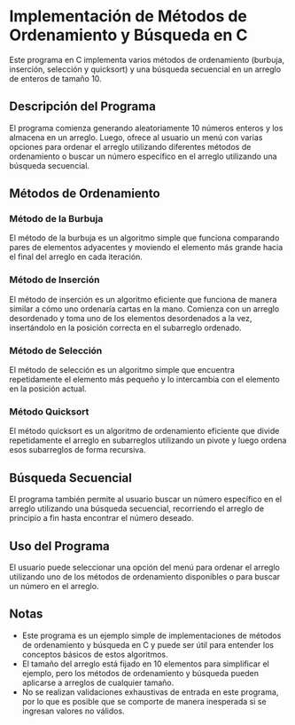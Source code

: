 # Implementación de Métodos de Ordenamiento y Búsqueda en C

Este programa en C implementa varios métodos de ordenamiento (burbuja, inserción, selección y quicksort) y una búsqueda secuencial en un arreglo de enteros de tamaño 10.

## Descripción del Programa

El programa comienza generando aleatoriamente 10 números enteros y los almacena en un arreglo. Luego, ofrece al usuario un menú con varias opciones para ordenar el arreglo utilizando diferentes métodos de ordenamiento o buscar un número específico en el arreglo utilizando una búsqueda secuencial.

## Métodos de Ordenamiento

### Método de la Burbuja

El método de la burbuja es un algoritmo simple que funciona comparando pares de elementos adyacentes y moviendo el elemento más grande hacia el final del arreglo en cada iteración.

### Método de Inserción

El método de inserción es un algoritmo eficiente que funciona de manera similar a cómo uno ordenaría cartas en la mano. Comienza con un arreglo desordenado y toma uno de los elementos desordenados a la vez, insertándolo en la posición correcta en el subarreglo ordenado.

### Método de Selección

El método de selección es un algoritmo simple que encuentra repetidamente el elemento más pequeño y lo intercambia con el elemento en la posición actual.

### Método Quicksort

El método quicksort es un algoritmo de ordenamiento eficiente que divide repetidamente el arreglo en subarreglos utilizando un pivote y luego ordena esos subarreglos de forma recursiva.

## Búsqueda Secuencial

El programa también permite al usuario buscar un número específico en el arreglo utilizando una búsqueda secuencial, recorriendo el arreglo de principio a fin hasta encontrar el número deseado.

## Uso del Programa

El usuario puede seleccionar una opción del menú para ordenar el arreglo utilizando uno de los métodos de ordenamiento disponibles o para buscar un número en el arreglo.

## Notas

- Este programa es un ejemplo simple de implementaciones de métodos de ordenamiento y búsqueda en C y puede ser útil para entender los conceptos básicos de estos algoritmos.
- El tamaño del arreglo está fijado en 10 elementos para simplificar el ejemplo, pero los métodos de ordenamiento y búsqueda pueden aplicarse a arreglos de cualquier tamaño.
- No se realizan validaciones exhaustivas de entrada en este programa, por lo que es posible que se comporte de manera inesperada si se ingresan valores no válidos.